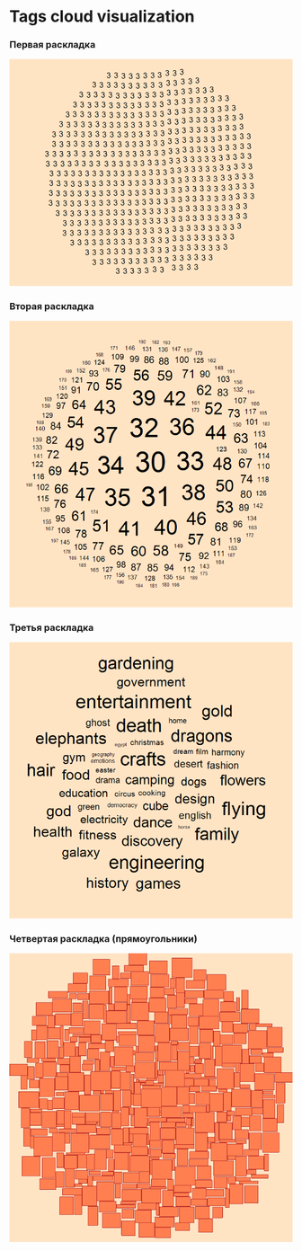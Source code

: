 # Tags cloud visualization

### Первая раскладка
<img src="ExamplesIMG/1.png" alt="Первая раскладка">


### Вторая раскладка
<img src="ExamplesIMG/2.png" alt="Вторая раскладка">

### Третья раскладка
<img src="ExamplesIMG/3.png" alt="Третья раскладка">

### Четвертая раскладка (прямоугольники)
<img src="ExamplesIMG/rectangles.png" alt="Прямоугольники">
